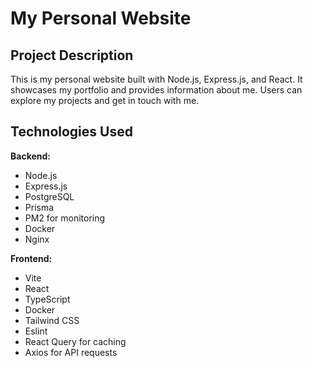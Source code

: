 # My Personal Website

## Project Description

This is my personal website built with Node.js, Express.js, and React. It showcases my portfolio and provides information about me. Users can explore my projects and get in touch with me.

## Technologies Used

**Backend:**
- Node.js
- Express.js
- PostgreSQL
- Prisma
- PM2 for monitoring
- Docker
- Nginx

**Frontend:**
- Vite
- React
- TypeScript
- Docker
- Tailwind CSS
- Eslint
- React Query for caching
- Axios for API requests
